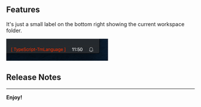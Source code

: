 ## Features

It's just a small label on the bottom right showing the current workspace folder.

![Screenshot](https://github.com/ScenK/VSCodeWorkspaceLabel/blob/master/images/Welcome.png)


## Release Notes

-----------------------------------------------------------------------------------------------------------

**Enjoy!**
